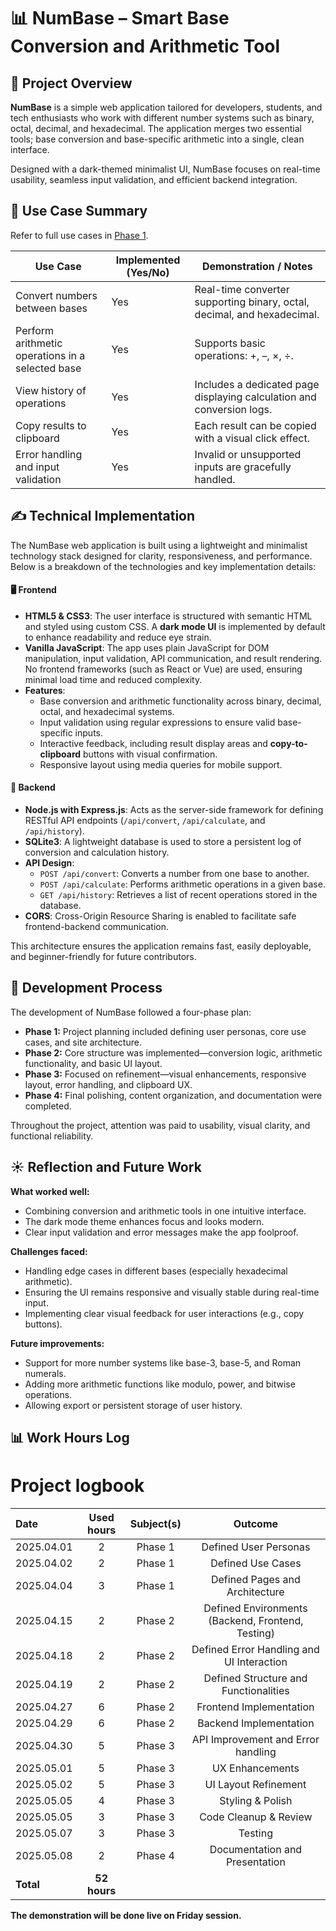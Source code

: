 # 📊 NumBase – Smart Base Conversion and Arithmetic Tool

## 📝 Project Overview

**NumBase** is a simple web application tailored for developers, students, and tech enthusiasts who work with different number systems such as binary, octal, decimal, and hexadecimal. The application merges two essential tools; base conversion and base-specific arithmetic into a single, clean interface. 

Designed with a dark-themed minimalist UI, NumBase focuses on real-time usability, seamless input validation, and efficient backend integration.

## 📌 Use Case Summary

Refer to full use cases in [Phase 1](https://github.com/ashwinerve2/My-web-project/blob/main/Project%20Phases/Phase%201%20(Defination%20and%20Planning).md).

| Use Case | Implemented (Yes/No) | Demonstration / Notes |
|----------|-----------------------|------------------------|
| Convert numbers between bases | Yes | Real-time converter supporting binary, octal, decimal, and hexadecimal. |
| Perform arithmetic operations in a selected base | Yes | Supports basic operations: +, –, ×, ÷. |
| View history of operations | Yes | Includes a dedicated page displaying calculation and conversion logs. |
| Copy results to clipboard | Yes | Each result can be copied with a visual click effect. |
| Error handling and input validation | Yes | Invalid or unsupported inputs are gracefully handled. |

## ✍️ Technical Implementation

The NumBase web application is built using a lightweight and minimalist technology stack designed for clarity, responsiveness, and performance. Below is a breakdown of the technologies and key implementation details:

#### 🖥️ Frontend

- **HTML5 & CSS3**: The user interface is structured with semantic HTML and styled using custom CSS. A **dark mode UI** is implemented by default to enhance readability and reduce eye strain.
- **Vanilla JavaScript**: The app uses plain JavaScript for DOM manipulation, input validation, API communication, and result rendering. No frontend frameworks (such as React or Vue) are used, ensuring minimal load time and reduced complexity.
- **Features**:
  - Base conversion and arithmetic functionality across binary, decimal, octal, and hexadecimal systems.
  - Input validation using regular expressions to ensure valid base-specific inputs.
  - Interactive feedback, including result display areas and **copy-to-clipboard** buttons with visual confirmation.
  - Responsive layout using media queries for mobile support.

#### 🚀 Backend

- **Node.js with Express.js**: Acts as the server-side framework for defining RESTful API endpoints (`/api/convert`, `/api/calculate`, and `/api/history`).
- **SQLite3**: A lightweight database is used to store a persistent log of conversion and calculation history.
- **API Design**:
  - `POST /api/convert`: Converts a number from one base to another.
  - `POST /api/calculate`: Performs arithmetic operations in a given base.
  - `GET /api/history`: Retrieves a list of recent operations stored in the database.
- **CORS**: Cross-Origin Resource Sharing is enabled to facilitate safe frontend-backend communication.

This architecture ensures the application remains fast, easily deployable, and beginner-friendly for future contributors.

## 🚂 Development Process

The development of NumBase followed a four-phase plan:

- **Phase 1:** Project planning included defining user personas, core use cases, and site architecture.
- **Phase 2:** Core structure was implemented—conversion logic, arithmetic functionality, and basic UI layout.
- **Phase 3:** Focused on refinement—visual enhancements, responsive layout, error handling, and clipboard UX.
- **Phase 4:** Final polishing, content organization, and documentation were completed.

Throughout the project, attention was paid to usability, visual clarity, and functional reliability.

## ☀️ Reflection and Future Work

**What worked well:**
- Combining conversion and arithmetic tools in one intuitive interface.
- The dark mode theme enhances focus and looks modern.
- Clear input validation and error messages make the app foolproof.

**Challenges faced:**
- Handling edge cases in different bases (especially hexadecimal arithmetic).
- Ensuring the UI remains responsive and visually stable during real-time input.
- Implementing clear visual feedback for user interactions (e.g., copy buttons).

**Future improvements:**
- Support for more number systems like base-3, base-5, and Roman numerals.
- Adding more arithmetic functions like modulo, power, and bitwise operations.
- Allowing export or persistent storage of user history.

## 📊 Work Hours Log


# Project logbook

| Date  | Used hours | Subject(s) |  Outcome |
| :---  |     :---:      |     :---:      |     :---:      |
| 2025.04.01 | 2 | Phase 1  | Defined User Personas  |
| 2025.04.02 | 2 |  Phase 1  | Defined Use Cases  |
| 2025.04.04 | 3 |  Phase 1  | Defined Pages and Architecture  |
| 2025.04.15 | 2 | Phase 2  | Defined Environments (Backend, Frontend, Testing)   |
| 2025.04.18 | 2 |  Phase 2  | Defined Error Handling and UI Interaction  |
| 2025.04.19 | 2 |  Phase 2  | Defined Structure and Functionalities  |
| 2025.04.27 | 6 |  Phase 2   | Frontend Implementation |
| 2025.04.29 | 6 |  Phase 2   | Backend Implementation |
| 2025.04.30 | 5 |  Phase 3   | API Improvement and Error handling |
| 2025.05.01 | 5 |  Phase 3   | UX Enhancements |
| 2025.05.02 | 5 |  Phase 3   | UI Layout Refinement |
| 2025.05.05 | 4 |  Phase 3   | Styling & Polish |
| 2025.05.05 | 3 |  Phase 3   | Code Cleanup & Review |
| 2025.05.07 | 3 |  Phase 3   | Testing|
| 2025.05.08 | 2 |  Phase 4   | Documentation and Presentation| 
| **Total**  | **52 hours** | |

**The demonstration will be done live on Friday session.**

